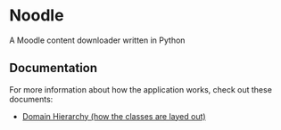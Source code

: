 # Noodle

A Moodle content downloader written in Python

## Documentation

For more information about how the application works, check out these documents:

- [Domain Hierarchy (how the classes are layed out)](docs/domain.md)
